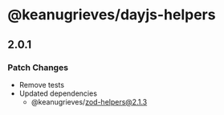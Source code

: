 # @keanugrieves/dayjs-helpers

## 2.0.1

### Patch Changes

- Remove tests
- Updated dependencies
  - @keanugrieves/zod-helpers@2.1.3
